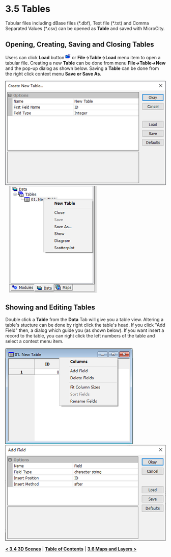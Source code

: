 # 3.5 Tables
Tabular files including dBase files (\*.dbf), Text file (\*.txt) and Comma Separated Values (\*.csv) can be opened as **Table** and saved with MicroCity.
## Opening, Creating, Saving and Closing Tables
Users can click **Load** button ![button](./imgs/button_load.png) or **File->Table->Load** menu item to open a tabular file. Creating a new **Table** can be done from menu **File->Table->New** and the pop-up dialog as shown below. Saving a **Table** can be done from the right click context menu **Save or Save As**.

![new table](./imgs/new_table.png) &nbsp;&nbsp; ![table_menu](./imgs/table_menu.png)
## Showing and Editing Tables
Double click a **Table** from the **Data** Tab will give you a table view. Altering a table's stucture can be done by right click the table's head. If you click "Add Field" then, a dialog which guide you (as shown below). If you want insert a record to the table, you can right click the left numbers of the table and select a context menu item. 

![table_view_menu](./imgs/table_view_menu.png) &nbsp;&nbsp; ![add_field](./imgs/add_field.png)

[**< 3.4 3D Scenes**](3.4_3d_scenes.md) | [**Table of Contents**](.) | [**3.6 Maps and Layers >**](3.6_maps_and_layers.md)
